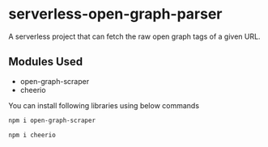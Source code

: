 # serverless-open-graph-parser

A serverless project that can fetch the raw open graph tags of a given URL.

## Modules Used

- open-graph-scraper
- cheerio

You can install following libraries using below commands

```bash
npm i open-graph-scraper
```

```bash
npm i cheerio
```